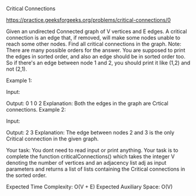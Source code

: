 Critical Connections

https://practice.geeksforgeeks.org/problems/critical-connections/0

Given an undirected Connected graph of V vertices and E edges.
A critical connection is an edge that, if removed, will make some nodes unable to reach some other nodes. Find all critical connections in the graph.
Note: There are many possible orders for the answer. You are supposed to print the edges in sorted order, and also an edge should be in sorted order too. So if there's an edge between node 1 and 2, you should print it like (1,2) and not (2,1).


Example 1:

Input:

Output:
0 1
0 2
Explanation: 
Both the edges in the graph are Crtical
connections.
Example 2:

Input:

Output:
2 3
Explanation:
The edge between nodes 2 and 3 is the only
Critical connection in the given graph.

Your task:
You dont need to read input or print anything. Your task is to complete the function criticalConnections() which takes the integer V denoting the number of vertices and an adjacency list adj as input parameters and returns  a list of lists containing the Critical connections in the sorted order.


Expected Time Complexity: O(V + E)
Expected Auxiliary Space: O(V)

